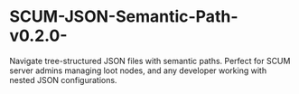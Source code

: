 # SCUM-JSON-Semantic-Path-v0.2.0-
Navigate tree-structured JSON files with semantic paths. Perfect for SCUM server admins managing loot nodes, and any developer working with nested JSON configurations.
